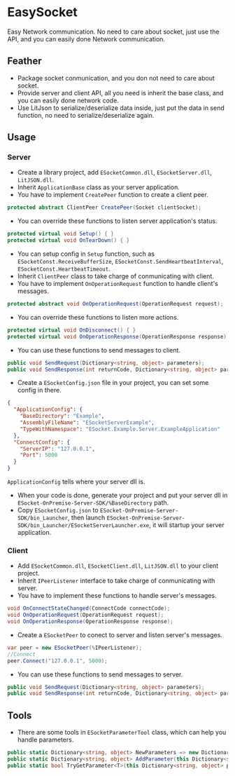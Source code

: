 # EasySocket
Easy Network communication. No need to care about socket, just use the API, and you can easily done Network communication.

## Feather
* Package socket conmunication, and you don not need to care about socket.
* Provide server and client API, all you need is inherit the base class, and you can easily done network code.
* Use LitJson to serialize/deserialize data inside, just put the data in send function, no need to serialize/deserialize again.

## Usage
### Server
* Create a library project, add `ESocketCommon.dll`, `ESocketServer.dll`, `LitJSON.dll`.
* Inherit `ApplicationBase` class as your server application.
* You have to implement `CreatePeer` function to create a client peer.
```c#
protected abstract ClientPeer CreatePeer(Socket clientSocket);
```
* You can override these functions to listen server application's status.
```c#
protected virtual void Setup() { }
protected virtual void OnTearDown() { }
```
* You can setup config in `Setup` function, such as `ESocketConst.ReceiveBufferSize`, `ESocketConst.SendHeartbeatInterval`, `ESocketConst.HeartbeatTimeout`.
* Inherit `ClientPeer` class to take charge of conmunicating with client.
* You have to implement `OnOperationRequest` function to handle client's messages.
```c#
protected abstract void OnOperationRequest(OperationRequest request);
```
* You can override these functions to listen more actions.
```c#
protected virtual void OnDisconnect() { }
protected virtual void OnOperationResponse(OperationResponse response) { }
```
* You can use these functions to send messages to client.
```c#
public void SendRequest(Dictionary<string, object> parameters);
public void SendResponse(int returnCode, Dictionary<string, object> parameters);
```
* Create a `ESocketConfig.json` file in your project, you can set some config in there.
```json
{
  "ApplicationConfig": {
    "BaseDirectory": "Example",
    "AssemblyFileName": "ESocketServerExample",
    "TypeWithNamespace": "ESocket.Example.Server.ExampleApplication"
  },
  "ConnectConfig": {
    "ServerIP": "127.0.0.1",
    "Port": 5000
  }
}
```
`ApplicationConfig` tells where your server dll is.
* When your code is done, generate your project and put your server dll in `ESocket-OnPremise-Server-SDK/%BaseDirectory` path.
* Copy `ESocketConfig.json` to `ESocket-OnPremise-Server-SDK/bin_Launcher`, then launch `ESocket-OnPremise-Server-SDK/bin_Launcher/ESocketServerLauncher.exe`, it will startup your server application.
### Client
* Add `ESocketCommon.dll`, `ESocketClient.dll`, `LitJSON.dll` to your client project.
* Inherit `IPeerListener` interface to take charge of conmunicating with server.
* You have to implement these functions to handle server's messages.
```c#
void OnConnectStateChanged(ConnectCode connectCode);
void OnOperationRequest(OperationRequest request);
void OnOperationResponse(OperationResponse response);
```
* Create a `ESocketPeer` to conect to server and listen server's messages.
```c#
var peer = new ESocketPeer(%IPeerListener);
//Connect
peer.Connect("127.0.0.1", 5000);
```
* You can use these functions to send messages to server.
```c#
public void SendRequest(Dictionary<string, object> parameters);
public void SendResponse(int returnCode, Dictionary<string, object> parameters);
```
## Tools
* There are some tools in `ESocketParameterTool` class, which can help you handle parameters.
```c#
public static Dictionary<string, object> NewParameters => new Dictionary<string, object>();
public static Dictionary<string, object> AddParameter(this Dictionary<string, object> parameters, string key, object value);
public static bool TryGetParameter<T>(this Dictionary<string, object> parameters, string key, out T parameter);
```
